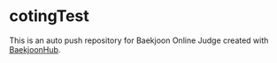 # cotingTest
This is an auto push repository for Baekjoon Online Judge created with [BaekjoonHub](https://github.com/BaekjoonHub/BaekjoonHub).
